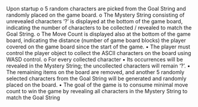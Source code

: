 Upon startup
o 5 random characters are picked from the Goal String and randomly placed on the game board.
o The Mystery String consisting of unrevealed characters ‘?’ is displayed at the bottom of the game board,
indicating the number of characters to be collected / revealed to match the Goal String.
o The Move Count is displayed also at the bottom of the game board, indicating the distance (number of
game board blocks) the player covered on the game board since the start of the game.
• The player must control the player object to collect the ASCII characters on the board using WASD control.
o For every collected character
▪ Its occurrences will be revealed in the Mystery String; the uncollected characters will remain ‘?’.
▪ The remaining items on the board are removed, and another 5 randomly selected characters
from the Goal String will be generated and randomly placed on the board.
• The goal of the game is to consume minimal move count to win the game by revealing all characters in the
Mystery String to match the Goal String
